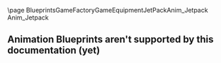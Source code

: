 \page BlueprintsGameFactoryGameEquipmentJetPackAnim_Jetpack Anim_Jetpack
## Animation Blueprints aren't supported by this documentation (yet)
